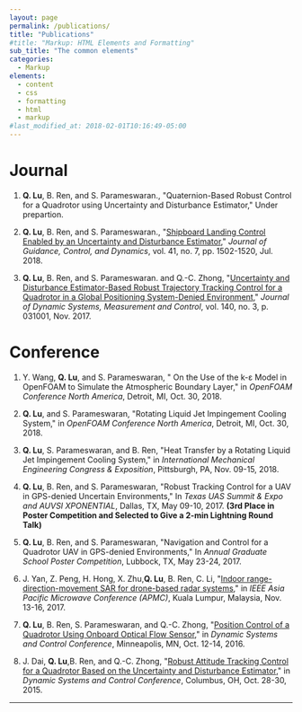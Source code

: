 ```yaml
---
layout: page
permalink: /publications/
title: "Publications"
#title: "Markup: HTML Elements and Formatting"
sub_title: "The common elements"
categories:
  - Markup
elements:
  - content
  - css
  - formatting
  - html
  - markup
#last_modified_at: 2018-02-01T10:16:49-05:00
---
```


# Journal

1. **Q. Lu**, B. Ren, and S. Parameswaran., "Quaternion-Based Robust Control for a Quadrotor using Uncertainty and Disturbance Estimator," Under prepartion.

2. **Q. Lu**, B. Ren, and S. Parameswaran., "<a href="https://arc.aiaa.org/doi/10.2514/1.G003073" target="_blank">Shipboard Landing Control Enabled by an Uncertainty and Disturbance Estimator</a>," *Journal of Guidance, Control, and Dynamics*, vol. 41, no. 7, pp. 1502-1520, Jul. 2018.

2. **Q. Lu**, B. Ren, and S. Parameswaran. and Q.-C. Zhong, "<a href="http://dynamicsystems.asmedigitalcollection.asme.org/article.aspx?articleid=2652289" target="_blank">Uncertainty and Disturbance Estimator-Based Robust Trajectory Tracking Control for a Quadrotor in a Global Positioning System-Denied Environment</a>," *Journal of Dynamic Systems, Measurement and Control*, vol. 140, no. 3, p. 031001, Nov. 2017.

# Conference

1. Y. Wang, **Q. Lu**, and S. Parameswaran, " On the Use of the k-ε Model in OpenFOAM to Simulate the Atmospheric Boundary Layer," in *OpenFOAM Conference North America*, Detroit, MI, Oct. 30, 2018.

2. **Q. Lu**, and S. Parameswaran, "Rotating Liquid Jet Impingement Cooling System," in *OpenFOAM Conference North America*, Detroit, MI, Oct. 30, 2018.

3. **Q. Lu**, S. Parameswaran, and B. Ren, "Heat Transfer by a Rotating Liquid Jet Impingement Cooling System," in *International Mechanical Engineering Congress & Exposition*, Pittsburgh, PA, Nov. 09-15, 2018.

4. **Q. Lu**,  B. Ren, and S. Parameswaran, "Robust Tracking Control for a UAV in GPS-denied Uncertain Environments," In *Texas UAS Summit & Expo and AUVSI XPONENTIAL*, Dallas, TX, May 09-10, 2017. **(3rd Place in Poster Competition and Selected to Give a 2-min Lightning Round Talk)**

5. **Q. Lu**,  B. Ren, and S. Parameswaran, "Navigation and Control for a Quadrotor UAV in GPS-denied Environments," In *Annual Graduate School Poster Competition*, Lubbock, TX, May 23-24, 2017.

6. J. Yan, Z. Peng, H. Hong, X. Zhu,**Q. Lu**, B. Ren, C. Li, "<a href="http://ieeexplore.ieee.org/document/8251698" target="_blank">Indoor range-direction-movement SAR for drone-based radar systems</a>," in *IEEE Asia Pacific Microwave Conference (APMC)*, Kuala Lumpur, Malaysia, Nov. 13-16, 2017.

7. **Q. Lu**, B. Ren, S. Parameswaran, and Q.-C. Zhong, "<a href="http://proceedings.asmedigitalcollection.asme.org/proceeding.aspx?articleid=2604365" target="_blank">Position Control of a Quadrotor Using Onboard Optical Flow Sensor</a>," in *Dynamic Systems and Control Conference*, Minneapolis, MN, Oct. 12-14, 2016.

8. J. Dai, **Q. Lu**,B. Ren, and Q.-C. Zhong, "<a href="http://proceedings.asmedigitalcollection.asme.org/proceeding.aspx?articleid=2481847" target="_blank">Robust Attitude Tracking Control for a Quadrotor Based on the Uncertainty and Disturbance Estimator</a>," in *Dynamic Systems and Control Conference*, Columbus, OH, Oct. 28-30, 2015.

---
